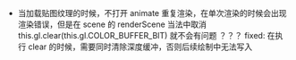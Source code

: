 - 当加载贴图纹理的时候，不打开 animate 重复渲染，在单次渲染的时候会出现渲染错误，但是在 scene 的 renderScene 当法中取消 this.gl.clear(this.gl.COLOR_BUFFER_BIT) 就不会有问题 ？？？
    fixed: 在执行 clear 的时候，需要同时清除深度缓冲，否则后续绘制中无法写入
